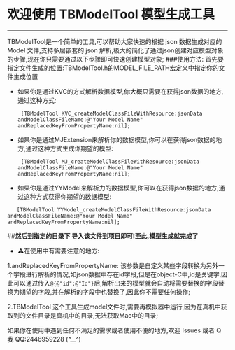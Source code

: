 


# 欢迎使用 TBModelTool 模型生成工具

------

TBModelTool是一个简单的工具,可以帮助大家快速的根据 json 数据生成对应的 Model 文件,支持多层嵌套的 json 解析,极大的简化了通过json创建对应模型对象的步骤,现在你只需要通过以下步骤即可快速创建模型对象;
###使用方法:
首先要指定文件生成的位置:TBModelTool.h的MODEL_FILE_PATH宏定义中指定你的文件生成位置

 - 如果你是通过KVC的方式解析数据模型,你大概只需要在获得json数据的地方,通过这种方式:

   ` [TBModelTool KVC_createModelClassFileWithResource:jsonData andModelClassFileName:@"Your Model Name" andReplacedKeyFromPropertyName:nil];`

 - 如果你是通过MJExtension来解析你的数据模型,你可以在获得json数据的地方,通过这种方式生成你期望的模型:

   ` [TBModelTool MJ_createModelClassFileWithResource:jsonData andModelClassFileName:@"Your Model Name" andReplacedKeyFromPropertyName:nil];`

 - 如果你是通过YYModel来解析力的数据模型,你可以在获得json数据的地方,通过这种方式获得你期望的数据模型:

 `   [TBModelTool YYModel_createModelClassFileWithResource:jsonData andModelClassFileName:@"Your Model Name" andReplacedKeyFromPropertyName:nil];`

##**然后到指定的目录下 导入该文件到项目即可!至此,模型生成就完成了**

 - ⚠️在使用中有需要注意的地方:

1.andReplacedKeyFromPropertyName:
	该参数是自定义某些字段转换为另外一个字段进行解析的情况,如json数据中存在id字段,但是在object-C中,id是关键字,因此可以通过传入`@{@"id":@"Id"}`后,解析出来的模型就会自动将需要替换的字段替换为期望的字段,并在解析的字段中也替换了,因此你不需要任何操作;
	
2.TBModelTool 这个工具生成model文件时,需要再模拟器中运行,因为在真机中获取到的文件目录是真机中的目录,无法获取Mac中的目录;

如果你在使用中遇到任何不满足的需求或者使用不便的地方,欢迎 Issues 或者 Q 我 QQ:2446959228 (*^__^*)

